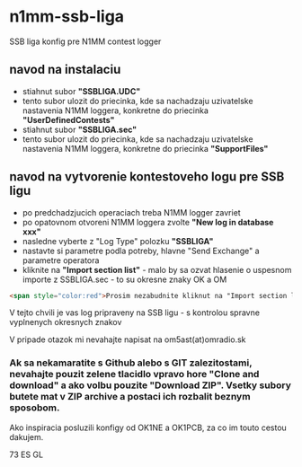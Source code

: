 # n1mm-ssb-liga
SSB liga konfig pre N1MM contest logger 

## navod na instalaciu

- stiahnut subor **"SSBLIGA.UDC"**
- tento subor ulozit do priecinka, kde sa nachadzaju uzivatelske nastavenia N1MM loggera, konkretne do priecinka **"UserDefinedContests"**
- stiahnut subor **"SSBLIGA.sec"**
- tento subor ulozit do priecinka, kde sa nachadzaju uzivatelske nastavenia N1MM loggera, konkretne do priecinka **"SupportFiles"**

## navod na vytvorenie kontestoveho logu pre SSB ligu

- po predchadzjucich operaciach treba N1MM logger zavriet
- po opatovnom otvoreni N1MM loggera zvolte **"New log in database xxx"**
- nasledne vyberte z "Log Type" polozku **"SSBLIGA"**
- nastavte si parametre podla potreby, hlavne "Send Exchange" a parametre operatora
- kliknite na **"Import section list"** - malo by sa ozvat hlasenie o uspesnom importe z SSBLIGA.sec - to su okresne znaky OK a OM
```html
<span style="color:red">Prosim nezabudnite kliknut na "Import section list", inak nebude vam fungovat kontrola okresnych znakov</span>
```
V tejto chvili je vas log pripraveny na SSB ligu - s kontrolou spravne vyplnenych okresnych znakov

V pripade otazok mi nevahajte napisat na om5ast(at)omradio.sk

### Ak sa nekamaratite s Github alebo s GIT zalezitostami, nevahajte pouzit zelene tlacidlo vpravo hore "Clone and download" a ako volbu pouzite "Download ZIP". Vsetky subory butete mat v ZIP archive a postaci ich rozbalit  beznym sposobom.

Ako inspiracia posluzili konfigy od OK1NE a OK1PCB, za co im touto cestou dakujem.

73 ES GL
